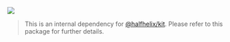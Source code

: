 ![](https://i.imgur.com/emcU0vv.gif)

> This is an internal dependency for [@halfhelix/kit](https://www.npmjs.com/package/@halfhelix/kit). Please refer to this package for further details.
